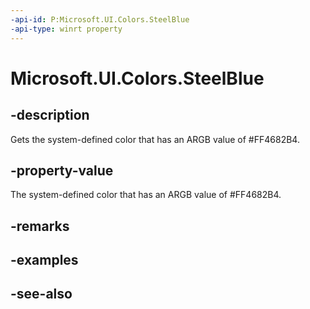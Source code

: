 ```yaml
---
-api-id: P:Microsoft.UI.Colors.SteelBlue
-api-type: winrt property
---
```


<!-- Property syntax
public Windows.UI.Color SteelBlue { get; }
-->

# Microsoft.UI.Colors.SteelBlue

## -description

Gets the system-defined color that has an ARGB value of #FF4682B4.

## -property-value

The system-defined color that has an ARGB value of #FF4682B4.

## -remarks

## -examples

## -see-also
